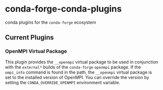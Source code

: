 # conda-forge-conda-plugins

conda plugins for the `conda-forge` ecosystem

## Current Plugins

### OpenMPI Virtual Package

This plugin provides the `__openmpi` virtual package to be used in conjunction with the `external*` builds of the `conda-forge` `openmpi` package. If the `ompi_info` command is found in the path, the `__openmpi` virtual package is set to the installed version of OpenMPI. You can override the version by setting the `CONDA_OVERRIDE_OPENMPI` environment variable.
